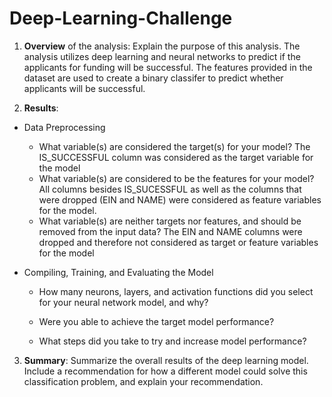 # Deep-Learning-Challenge

1. **Overview** of the analysis: Explain the purpose of this analysis.
  The analysis utilizes deep learning and neural networks to predict if the applicants for funding will be successful.  The features provided in the dataset are used to create a binary classifer to predict whether applicants will be successful.

2. **Results**: 

  * Data Preprocessing
    * What variable(s) are considered the target(s) for your model?
      The IS_SUCCESSFUL column was considered as the target variable for the model
    * What variable(s) are considered to be the features for your model?
      All columns besides IS_SUCESSFUL as well as the columns that were dropped (EIN and NAME) were considered as feature variables for the model.
    * What variable(s) are neither targets nor features, and should be removed from the input data?
      The EIN and NAME columns were dropped and therefore not considered as target or feature variables for the model
      
  * Compiling, Training, and Evaluating the Model
    * How many neurons, layers, and activation functions did you select for your neural network model, and why?
      
    * Were you able to achieve the target model performance?
    * What steps did you take to try and increase model performance?

3. **Summary**: Summarize the overall results of the deep learning model. Include a recommendation for how a different model could solve this classification problem, and explain your recommendation.
